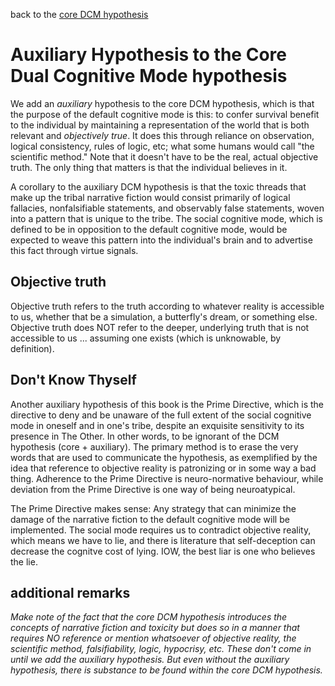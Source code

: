 back to the [core DCM hypothesis](https://github.com/wds4/tribal-tapestry/tree/main/essays/bookJustification/introduction)

Auxiliary Hypothesis to the Core Dual Cognitive Mode hypothesis
===

We add an *auxiliary* hypothesis to the core DCM hypothesis, which is that the purpose of the default cognitive mode is this: to confer survival benefit to the individual by maintaining a representation of the world that is both relevant and *objectively true*. It does this through reliance on observation, logical consistency, rules of logic, etc; what some humans would call "the scientific method." Note that it doesn't have to be the real, actual objective truth. The only thing that matters is that the individual believes in it.

A corollary to the auxiliary DCM hypothesis is that the toxic threads that make up the tribal narrative fiction would consist primarily of logical fallacies, nonfalsifiable statements, and observably false statements, woven into a pattern that is unique to the tribe. The social cognitive mode, which is defined to be in opposition to the default cognitive mode, would be expected to weave this pattern into the individual's brain and to advertise this fact through virtue signals.

## Objective truth

Objective truth refers to the truth according to whatever reality is accessible to us, whether that be a simulation, a butterfly's dream, or something else. Objective truth does NOT refer to the deeper, underlying truth that is not accessible to us ... assuming one exists (which is unknowable, by definition).

## Don't Know Thyself

Another auxiliary hypothesis of this book is the Prime Directive, which is the directive to deny and be unaware of the full extent of the social cognitive mode in oneself and in one's tribe, despite an exquisite sensitivity to its presence in The Other. In other words, to be ignorant of the DCM hypothesis (core + auxiliary). The primary method is to erase the very words that are used to communicate the hypothesis, as exemplified by the idea that reference to objective reality is patronizing or in some way a bad thing. Adherence to the Prime Directive is neuro-normative behaviour, while deviation from the Prime Directive is one way of being neuroatypical.

The Prime Directive makes sense: Any strategy that can minimize the damage of the narrative fiction to the default cognitive mode will be implemented. The social mode requires us to contradict objective reality, which means we have to lie, and there is literature that self-deception can decrease the cognitve cost of lying. IOW, the best liar is one who believes the lie.

## additional remarks

*Make note of the fact that the core DCM hypothesis introduces the concepts of narrative fiction and toxicity but does so in a manner that requires NO reference or mention whatsoever of objective reality, the scientific method, falsifiability, logic, hypocrisy, etc. These don't come in until we add the auxiliary hypothesis. But even without the auxiliary hypothesis, there is substance to be found within the core DCM hypothesis.*
